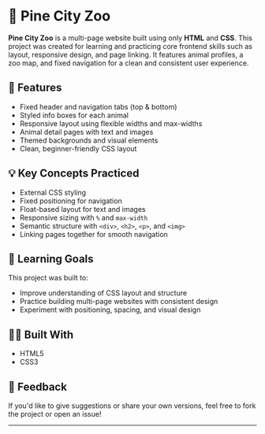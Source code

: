 # 🐾 Pine City Zoo

**Pine City Zoo** is a multi-page website built using only **HTML** and **CSS**. 
This project was created for learning and practicing core frontend skills such as layout, responsive design, and page linking. 
It features animal profiles, a zoo map, and fixed navigation for a clean and consistent user experience.

## 🌟 Features

- Fixed header and navigation tabs (top & bottom)
- Styled info boxes for each animal
- Responsive layout using flexible widths and max-widths
- Animal detail pages with text and images
- Themed backgrounds and visual elements
- Clean, beginner-friendly CSS layout

## 💡 Key Concepts Practiced

- External CSS styling
- Fixed positioning for navigation
- Float-based layout for text and images
- Responsive sizing with `%` and `max-width`
- Semantic structure with `<div>`, `<h2>`, `<p>`, and `<img>`
- Linking pages together for smooth navigation

## 🎯 Learning Goals

This project was built to:

- Improve understanding of CSS layout and structure
- Practice building multi-page websites with consistent design
- Experiment with positioning, spacing, and visual design

## 👩‍💻 Built With

- HTML5
- CSS3

## 📣 Feedback

If you'd like to give suggestions or share your own versions, feel free to fork the project or open an issue!

---


